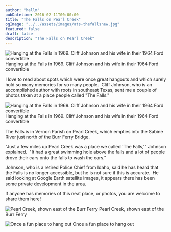 ```yaml
---
author: "hallm"
pubDatetime: 2016-02-11T00:00:00
title: "The Falls on Pearl Creek"
ogImage: "../../assets/images/ats-thefallsnew.jpg"
featured: false
draft: false
description: "The Falls on Pearl Creek"
---
```


![Hanging at the Falls in 1969. Cliff Johnson and his wife in their 1964 Ford convertible](@assets/images/ats-thefallsnew.jpg) Hanging at the Falls in 1969. Cliff Johnson and his wife in their 1964 Ford convertible

I love to read about spots which were once great hangouts and which surely hold so many memories for so many people.  Cliff Johnson, who is an accomplished author with roots in southeast Texas, sent me a couple of photos taken at a place people called "The Falls."

![Hanging at the Falls in 1969. Cliff Johnson and his wife in their 1964 Ford convertible](@assets/images/ats-thefallsnew2.jpg) Hanging at the Falls in 1969. Cliff Johnson and his wife in their 1964 Ford convertible

<!--more-->

The Falls is in Vernon Parish on Pearl Creek, which empties into the Sabine River just north of the Burr Ferry Bridge.

"Just a few miles up Pearl Creek was a place we called 'The Falls,'" Johnson explained.  "It had a great swimming hole above the falls and a lot of people drove their cars onto the falls to wash the cars."

Johnson, who is a retired Police Chief from Idaho, said he has heard that the Falls is no longer accessible, but he is not sure if this is accurate.  He said looking at Google Earth satellite images, it appears there has been some private development in the area.

If anyone has memories of this neat place, or photos, you are welcome to share them here!

![Pearl Creek, shown east of the Burr Ferry](@assets/images/ats-thefalls-1024x646.jpg) Pearl Creek, shown east of the Burr Ferry

![Once a fun place to hang out](@assets/images/ats-thefalls2.jpg) Once a fun place to hang out